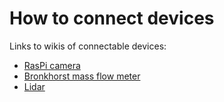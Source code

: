 # How to connect devices

Links to wikis of connectable devices:
- [RasPi camera](docs/raspi_cam.md)
- [Bronkhorst mass flow meter](home/device_connection/bronkhorst)
- [Lidar](home/device_connection/lidar)